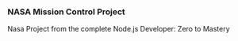 ### NASA Mission Control Project

Nasa Project from the complete Node.js Developer: Zero to Mastery
